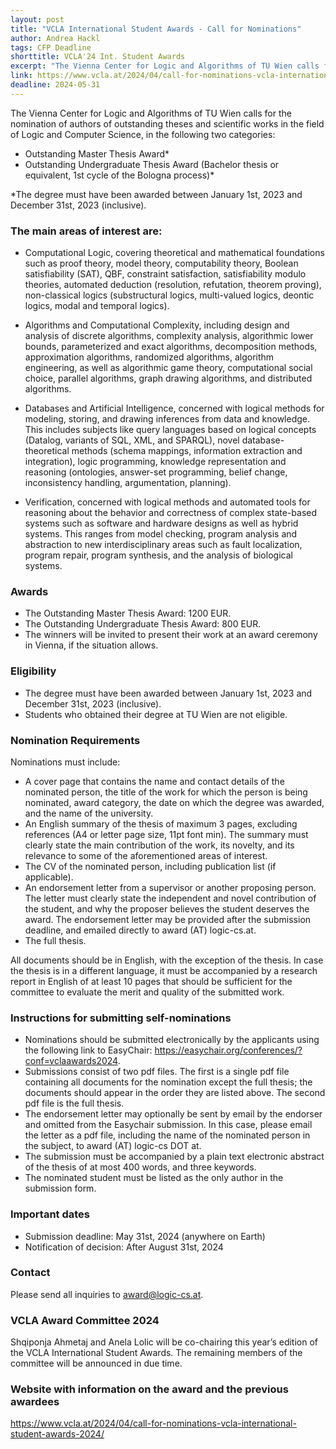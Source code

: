 ```yaml
---
layout: post
title: "VCLA International Student Awards - Call for Nominations"
author: Andrea Hackl
tags: CFP Deadline 
shorttitle: VCLA'24 Int. Student Awards
excerpt: "The Vienna Center for Logic and Algorithms of TU Wien calls for the nomination of authors of outstanding theses and scientific works in the field of Logic and Computer Science, in the two categories outstanding master thesis and outstanding undergraduate thesis awards."
link: https://www.vcla.at/2024/04/call-for-nominations-vcla-international-student-awards-2024/
deadline: 2024-05-31
---
```


The Vienna Center for Logic and Algorithms of TU Wien calls for the nomination of authors of outstanding theses and scientific works in the field of Logic and Computer Science, in the following two categories:
 
- Outstanding Master Thesis Award*
- Outstanding Undergraduate Thesis Award (Bachelor thesis or equivalent, 1st cycle of the Bologna process)*
 
*The degree must have been awarded between January 1st, 2023 and December 31st, 2023 (inclusive).
 
### The main areas of interest are:

- Computational Logic, covering theoretical and mathematical foundations such as proof theory, model theory, computability theory, Boolean satisfiability (SAT), QBF, constraint satisfaction, satisfiability modulo theories, automated deduction (resolution, refutation, theorem proving), non-classical logics (substructural logics, multi-valued logics, deontic logics, modal and temporal logics).

- Algorithms and Computational Complexity, including design and analysis of discrete algorithms, complexity analysis, algorithmic lower bounds, parameterized and exact algorithms, decomposition methods, approximation algorithms, randomized algorithms, algorithm engineering, as well as algorithmic game theory, computational social choice, parallel algorithms, graph drawing algorithms, and distributed algorithms.

- Databases and Artificial Intelligence, concerned with logical methods for modeling, storing, and drawing inferences from data and knowledge. This includes subjects like query languages based on logical concepts (Datalog, variants of SQL, XML, and SPARQL), novel database-theoretical methods (schema mappings, information extraction and integration), logic programming, knowledge representation and reasoning (ontologies, answer-set programming, belief change, inconsistency handling, argumentation, planning).

- Verification, concerned with logical methods and automated tools for reasoning about the behavior and correctness of complex state-based systems such as software and hardware designs as well as hybrid systems. This ranges from model checking, program analysis and abstraction to new interdisciplinary areas such as fault localization, program repair, program synthesis, and the analysis of biological systems.
 
### Awards

- The Outstanding Master Thesis Award: 1200 EUR.
- The Outstanding Undergraduate Thesis Award: 800 EUR.
- The winners will be invited to present their work at an award ceremony in Vienna, if the situation allows.
 
### Eligibility

- The degree must have been awarded between January 1st, 2023 and December 31st, 2023 (inclusive).
- Students who obtained their degree at TU Wien are not eligible.
 
### Nomination Requirements

Nominations must include:
- A cover page that contains the name and contact details of the nominated person, the title of the work for which the person is being nominated, award category, the date on which the degree was awarded, and the name of the university.
- An English summary of the thesis of maximum 3 pages, excluding references (A4 or letter page size, 11pt font min). The summary must clearly state the main contribution of the work, its novelty, and its relevance to some of the aforementioned areas of interest.
- The CV of the nominated person, including publication list (if applicable).
- An endorsement letter from a supervisor or another proposing person. The letter must clearly state the independent and novel contribution of the student, and why the proposer believes the student deserves the award. The endorsement letter may be provided after the submission deadline, and emailed directly to award (AT) logic-cs.at.
- The full thesis.
 
All documents should be in English, with the exception of the thesis. In case the thesis is in a different language, it must be accompanied by a research report in English of at least 10 pages that should be sufficient for the committee to evaluate the merit and quality of the submitted work.
 
### Instructions for submitting self-nominations

- Nominations should be submitted electronically by the applicants using the following link to EasyChair: https://easychair.org/conferences/?conf=vclaawards2024.
- Submissions consist of two pdf files. The first is a single pdf file containing all documents for the nomination except the full thesis; the documents should appear in the order they are listed above. The second pdf file is the full thesis.
- The endorsement letter may optionally be sent by email by the endorser and omitted from the Easychair submission. In this case, please email the letter as a pdf file, including the name of the nominated person in the subject, to award (AT) logic-cs DOT at.
- The submission must be accompanied by a plain text electronic abstract of the thesis of at most 400 words, and three keywords.
- The nominated student must be listed as the only author in the submission form.
 
### Important dates

- Submission deadline: May 31st, 2024 (anywhere on Earth)
- Notification of decision: After August 31st, 2024
 
### Contact

Please send all inquiries to award@logic-cs.at.


### VCLA Award Committee 2024

Shqiponja Ahmetaj and Anela Lolic will be co-chairing this year’s edition of the VCLA International Student Awards. The remaining members of the committee will be announced in due time.
 
### Website with information on the award and the previous awardees
 
https://www.vcla.at/2024/04/call-for-nominations-vcla-international-student-awards-2024/
